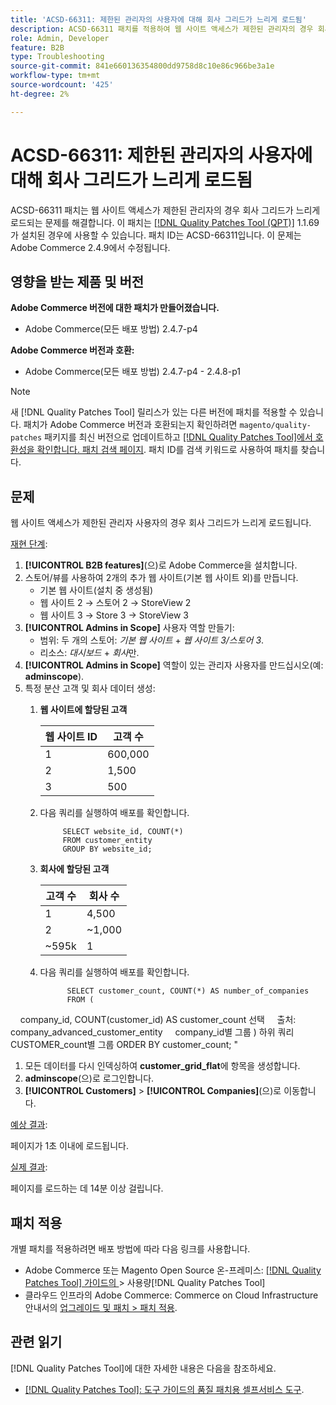 ```yaml
---
title: 'ACSD-66311: 제한된 관리자의 사용자에 대해 회사 그리드가 느리게 로드됨'
description: ACSD-66311 패치를 적용하여 웹 사이트 액세스가 제한된 관리자의 경우 회사 그리드가 느리게 로드되는 Adobe Commerce 문제를 해결합니다.
role: Admin, Developer
feature: B2B
type: Troubleshooting
source-git-commit: 841e660136354800dd9758d8c10e86c966be3a1e
workflow-type: tm+mt
source-wordcount: '425'
ht-degree: 2%

---
```



# ACSD-66311: 제한된 관리자의 사용자에 대해 회사 그리드가 느리게 로드됨

ACSD-66311 패치는 웹 사이트 액세스가 제한된 관리자의 경우 회사 그리드가 느리게 로드되는 문제를 해결합니다. 이 패치는 [[!DNL Quality Patches Tool (QPT)]](/help/tools/quality-patches-tool/quality-patches-tool-to-self-serve-quality-patches.md) 1.1.69가 설치된 경우에 사용할 수 있습니다. 패치 ID는 ACSD-66311입니다. 이 문제는 Adobe Commerce 2.4.9에서 수정됩니다.

## 영향을 받는 제품 및 버전

**Adobe Commerce 버전에 대한 패치가 만들어졌습니다.**

* Adobe Commerce(모든 배포 방법) 2.4.7-p4

**Adobe Commerce 버전과 호환:**

* Adobe Commerce(모든 배포 방법) 2.4.7-p4 - 2.4.8-p1

>[!NOTE]
>
>새 [!DNL Quality Patches Tool] 릴리스가 있는 다른 버전에 패치를 적용할 수 있습니다. 패치가 Adobe Commerce 버전과 호환되는지 확인하려면 `magento/quality-patches` 패키지를 최신 버전으로 업데이트하고 [[!DNL Quality Patches Tool]에서 호환성을 확인합니다. 패치 검색 페이지](https://experienceleague.adobe.com/tools/commerce-quality-patches/index.html). 패치 ID를 검색 키워드로 사용하여 패치를 찾습니다.

## 문제

웹 사이트 액세스가 제한된 관리자 사용자의 경우 회사 그리드가 느리게 로드됩니다.

<u>재현 단계</u>:

1. **[!UICONTROL B2B features]**(으)로 Adobe Commerce을 설치합니다.
1. 스토어/뷰를 사용하여 2개의 추가 웹 사이트(기본 웹 사이트 외)를 만듭니다.
   * 기본 웹 사이트(설치 중 생성됨)
   * 웹 사이트 2 → 스토어 2 → StoreView 2
   * 웹 사이트 3 → Store 3 → StoreView 3
1. **[!UICONTROL Admins in Scope]** 사용자 역할 만들기:
   * 범위: 두 개의 스토어: *기본 웹 사이트* + *웹 사이트 3/스토어 3*.
   * 리소스: *대시보드* + *회사*&#x200B;만.
1. **[!UICONTROL Admins in Scope]** 역할이 있는 관리자 사용자를 만드십시오(예: **adminscope**).
1. 특정 분산 고객 및 회사 데이터 생성:
   1. **웹 사이트에 할당된 고객**

      | 웹 사이트 ID | 고객 수 |
      |------------|---------------------|
      | 1 | 600,000 |
      | 2 | 1,500 |
      | 3 | 500 |


   1. 다음 쿼리를 실행하여 배포를 확인합니다.

      ```
           SELECT website_id, COUNT(*) 
           FROM customer_entity 
           GROUP BY website_id; 
      ```

   1. **회사에 할당된 고객**

      | 고객 수 | 회사 수 |
      |---------------------|---------------------|
      | 1 | 4,500 |
      | 2 | ~1,000 |
      | ~595k | 1 |

   1. 다음 쿼리를 실행하여 배포를 확인합니다.

      ```
            SELECT customer_count, COUNT(*) AS number_of_companies
            FROM (
      
            company_id, COUNT(customer_id) AS customer_count 선택
            출처: company_advanced_customer_entity
            company_id별 그룹
) 하위 쿼리
CUSTOMER_count별 그룹
ORDER BY customer_count;
&quot;

1. 모든 데이터를 다시 인덱싱하여 **customer_grid_flat**&#x200B;에 항목을 생성합니다.
1. **adminscope**(으)로 로그인합니다.
1. **[!UICONTROL Customers]** > **[!UICONTROL Companies]**(으)로 이동합니다.

<u>예상 결과</u>:

페이지가 1초 이내에 로드됩니다.

<u>실제 결과</u>:

페이지를 로드하는 데 14분 이상 걸립니다.

## 패치 적용

개별 패치를 적용하려면 배포 방법에 따라 다음 링크를 사용합니다.

* Adobe Commerce 또는 Magento Open Source 온-프레미스: [[!DNL Quality Patches Tool]  가이드의 ](/help/tools/quality-patches-tool/usage.md)> 사용량[!DNL Quality Patches Tool]
* 클라우드 인프라의 Adobe Commerce: Commerce on Cloud Infrastructure 안내서의 [업그레이드 및 패치 > 패치 적용](https://experienceleague.adobe.com/docs/commerce-cloud-service/user-guide/develop/upgrade/apply-patches.html).

## 관련 읽기

[!DNL Quality Patches Tool]에 대한 자세한 내용은 다음을 참조하세요.

* [[!DNL Quality Patches Tool]: 도구 가이드의 품질 패치용 셀프서비스 도구](/help/tools/quality-patches-tool/quality-patches-tool-to-self-serve-quality-patches.md).
